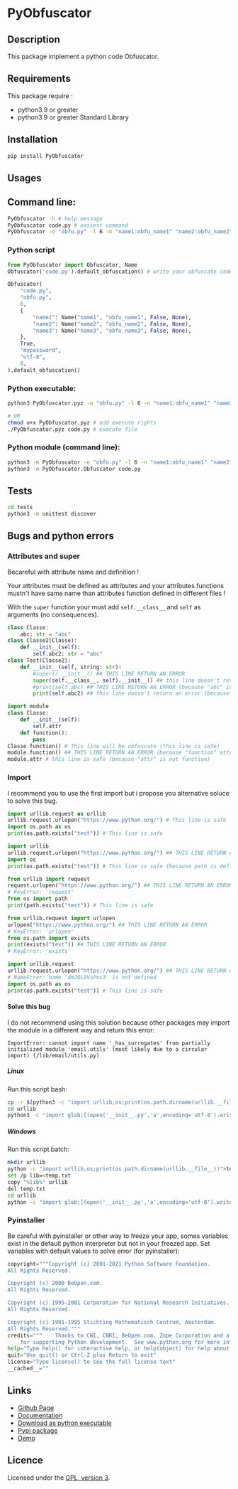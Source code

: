 # PyObfuscator

## Description
This package implement a python code Obfuscator.

## Requirements
This package require :
 - python3.9 or greater
 - python3.9 or greater Standard Library

## Installation
```bash
pip install PyObfuscator
```

## Usages

## Command line:
```bash
PyObfuscator -h # help message
PyObfuscator code.py # easiest command
PyObfuscator -o "obfu.py" -l 6 -n "name1:obfu_name1" "name2:obfu_name2" -n "name3:obfu_name3" -d -w "mypassword" -e "utf-8" -s 8 -p -g 50 -f "logs.log" code.py
```

### Python script
```python
from PyObfuscator import Obfuscator, Name
Obfuscator('code.py').default_obfuscation() # write your obfuscate code in code_obfu.py

Obfuscator(
    "code.py",
    "obfu.py",
    6,
    {
        "name1": Name("name1", "obfu_name1", False, None),
        "name2": Name("name2", "obfu_name2", False, None),
        "name3": Name("name3", "obfu_name3", False, None),
    },
    True,
    "mypassword",
    "utf-8",
    8,
).default_obfuscation()
```

### Python executable:
```bash
python3 PyObfuscator.pyz -o "obfu.py" -l 6 -n "name1:obfu_name1" "name2:obfu_name2" -n "name3:obfu_name3" -d -w "mypassword" -e "utf-8" -s 8 -p -g 50 -f "logs.log" code.py

# OR
chmod u+x PyObfuscator.pyz # add execute rights
./PyObfuscator.pyz code.py # execute file
```

### Python module (command line):

```bash
python3 -m PyObfuscator -o "obfu.py" -l 6 -n "name1:obfu_name1" "name2:obfu_name2" -n "name3:obfu_name3" -d -w "mypassword" -e "utf-8" -s 8 -p -g 50 -f "logs.log" code.py
python3 -m PyObfuscator.Obfuscator code.py
```

## Tests

```bash
cd tests
python3 -m unittest discover
```

## Bugs and python errors

### Attributes and super
Becareful with attribute name and definition !

Your attributes must be defined as attributes and your attributes functions mustn't have same name than attributes function defined in different files !

With the `super` function your must add `self.__class__` and `self` as arguments (no consequences).

```python
class Classe:
    abc: str = "abc"
class Classe2(Classe):
    def __init__(self):
        self.abc2: str = "abc"
class Test(Classe2):
    def __init__(self, string: str):
        #super().__init__() ## THIS LINE RETURN AN ERROR
        super(self.__class__, self).__init__() ## this line doesn't return an error
        #print(self.abc) ## THIS LINE RETURN AN ERROR (because "abc" is not define as attribute, the name will be obfuscate)
        print(self.abc2) ## this line doesn't return an error (because "self.abc2" is defined as attribute)
```

```python
import module
class Classe:
	def __init__(self):
		self.attr
	def function():
		pass
Classe.function() # This line will be obfuscate (this line is safe)
module.function() ## THIS LINE RETURN AN ERROR (because "function" attribute will be obfuscate (only for function attributes))
module.attr # this line is safe (because "attr" is not function)
```

### Import

I recommend you to use the first import but i propose you alternative soluce to solve this bug.
```python
import urllib.request as urllib
urllib.request.urlopen("https://www.python.org/") # This line is safe
import os.path as os
print(os.path.exists("test")) # This line is safe
```

```python
import urllib
urllib.request.urlopen("https://www.python.org/") ## THIS LINE RETURN AN ERROR (because request is not in file named "urllib/__init__.py")
import os
print(os.path.exists("test")) # This line is safe (because path is define in file named "os.py")
```

```python
from urllib import request
request.urlopen("https://www.python.org/") ## THIS LINE RETURN AN ERROR
# KeyError: 'request'
from os import path
print(path.exists("test")) # This line is safe
```

```python
from urllib.request import urlopen
urlopen("https://www.python.org/") ## THIS LINE RETURN AN ERROR
# KeyError: 'urlopen'
from os.path import exists
print(exists("test")) ## THIS LINE RETURN AN ERROR
# KeyError: 'exists'
```

```python
import urllib.request
urllib.request.urlopen("https://www.python.org/") ## THIS LINE RETURN AN ERROR
# NameError: name 'dmJQL9VsPms3' is not defined
import os.path as os
print(os.path.exists("test")) # This line is safe
```

#### Solve this bug

I do not recommend using this solution because other packages may import the module in a different way and return this error:

```
ImportError: cannot import name '_has_surrogates' from partially initialized module 'email.utils' (most likely due to a circular import) (/lib/email/utils.py)
```

##### Linux

Run this script bash:
```bash
cp -r $(python3 -c "import urllib,os;print(os.path.dirname(urllib.__file__))") .
cd urllib
python3 -c "import glob;[(open('__init__.py','a',encoding='utf-8').write(f'from . import {f[:-3]}\n'),t:=open(f,encoding='utf-8').read(),open(f,'w',encoding='utf-8').write(t.replace('import urllib.', 'from . import ').replace('from urllib.', 'from .').replace('urllib.', ''))) for f in glob.iglob('*') if not (f.startswith('__') and (f.endswith('__.py') or f.endswith('__')))]"
```

##### Windows

Run this script batch:
```bash
mkdir urllib
python -c "import urllib,os;print(os.path.dirname(urllib.__file__))">temp.txt
set /p lib=<temp.txt
copy "%lib%" urllib
del temp.txt
cd urllib
python -c "import glob;[(open('__init__.py','a',encoding='utf-8').write(f'from . import {f[:-3]}\n'),t:=open(f,encoding='utf-8').read(),open(f,'w',encoding='utf-8').write(t.replace('import urllib.', 'from . import ').replace('from urllib.', 'from .').replace('urllib.', ''))) for f in glob.iglob('*') if not (f.startswith('__') and (f.endswith('__.py') or f.endswith('__')))]"
```

### Pyinstaller

Be careful with pyinstaller or other way to freeze your app, somes variables exist in the default python interpreter but not in your freezed app. Set variables with default values to solve error (for pyinstaller):

```python
copyright="""Copyright (c) 2001-2021 Python Software Foundation.
All Rights Reserved.

Copyright (c) 2000 BeOpen.com.
All Rights Reserved.

Copyright (c) 1995-2001 Corporation for National Research Initiatives.
All Rights Reserved.

Copyright (c) 1991-1995 Stichting Mathematisch Centrum, Amsterdam.
All Rights Reserved."""
credits="""    Thanks to CWI, CNRI, BeOpen.com, Zope Corporation and a cast of thousands
    for supporting Python development.  See www.python.org for more information."""
help="Type help() for interactive help, or help(object) for help about object."
quit="Use quit() or Ctrl-Z plus Return to exit"
license="Type license() to see the full license text"
__cached__=""
```

## Links
 - [Github Page](https://github.com/mauricelambert/PyObfuscator/)
 - [Documentation](https://mauricelambert.github.io/info/python/security/PyObfuscator.html)
 - [Download as python executable](https://mauricelambert.github.io/info/python/security/PyObfuscator.pyz)
 - [Pypi package](https://pypi.org/project/PyObfuscator/)
 - [Demo](https://github.com/mauricelambert/PyObfuscator/tree/main/Demo)

## Licence
Licensed under the [GPL, version 3](https://www.gnu.org/licenses/).
